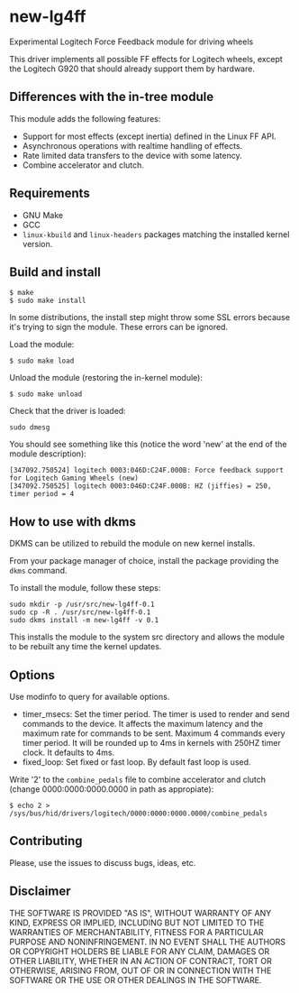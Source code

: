# new-lg4ff

Experimental Logitech Force Feedback module for driving wheels

This driver implements all possible FF effects for Logitech wheels, except the
Logitech G920 that should already support them by hardware.

## Differences with the in-tree module

This module adds the following features:

 - Support for most effects (except inertia) defined in the Linux FF API.
 - Asynchronous operations with realtime handling of effects.
 - Rate limited data transfers to the device with some latency.
 - Combine accelerator and clutch.

## Requirements

 - GNU Make
 - GCC
 - `linux-kbuild` and `linux-headers` packages matching the installed kernel
   version.

## Build and install

```
$ make
$ sudo make install
```

In some distributions, the install step might throw some SSL errors because
it's trying to sign the module. These errors can be ignored.

Load the module:

`$ sudo make load`

Unload the module (restoring the in-kernel module):

`$ sudo make unload`

Check that the driver is loaded:

`sudo dmesg`

You should see something like this (notice the word 'new' at the end of the
module description):

```
[347092.750524] logitech 0003:046D:C24F.000B: Force feedback support for Logitech Gaming Wheels (new)
[347092.750525] logitech 0003:046D:C24F.000B: HZ (jiffies) = 250, timer period = 4
```
## How to use with dkms ##

DKMS can be utilized to rebuild the module on new kernel installs.

From your package manager of choice, install the package providing the `dkms` command.

To install the module, follow these steps:

```
sudo mkdir -p /usr/src/new-lg4ff-0.1
sudo cp -R . /usr/src/new-lg4ff-0.1
sudo dkms install -m new-lg4ff -v 0.1
```

This installs the module to the system src directory and allows the module to be rebuilt any time the kernel updates.

## Options

Use modinfo to query for available options.

 - timer_msecs: Set the timer period. The timer is used to render and send
   commands to the device. It affects the maximum latency and the maximum rate
   for commands to be sent. Maximum 4 commands every timer period. It will be
   rounded up to 4ms in kernels with 250HZ timer clock. It defaults to 4ms.
 - fixed_loop: Set fixed or fast loop. By default fast loop is used.

Write '2' to the `combine_pedals` file to combine accelerator and clutch
(change 0000:0000:0000.0000 in path as appropiate):

`$ echo 2 > /sys/bus/hid/drivers/logitech/0000:0000:0000.0000/combine_pedals`

## Contributing

Please, use the issues to discuss bugs, ideas, etc.

## Disclaimer

THE SOFTWARE IS PROVIDED "AS IS", WITHOUT WARRANTY OF ANY KIND, EXPRESS OR
IMPLIED, INCLUDING BUT NOT LIMITED TO THE WARRANTIES OF MERCHANTABILITY,
FITNESS FOR A PARTICULAR PURPOSE AND NONINFRINGEMENT. IN NO EVENT SHALL THE
AUTHORS OR COPYRIGHT HOLDERS BE LIABLE FOR ANY CLAIM, DAMAGES OR OTHER
LIABILITY, WHETHER IN AN ACTION OF CONTRACT, TORT OR OTHERWISE, ARISING FROM,
OUT OF OR IN CONNECTION WITH THE SOFTWARE OR THE USE OR OTHER DEALINGS IN THE
SOFTWARE.
